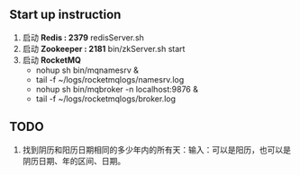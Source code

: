 ## Start up instruction
1. 启动 **Redis : 2379**   redisServer.sh     
2. 启动 **Zookeeper : 2181**   bin/zkServer.sh start
3. 启动 **RocketMQ**  
    - nohup sh bin/mqnamesrv &
    - tail -f ~/logs/rocketmqlogs/namesrv.log
    - nohup sh bin/mqbroker -n localhost:9876 &
    - tail -f ~/logs/rocketmqlogs/broker.log

## TODO
1. 找到阴历和阳历日期相同的多少年内的所有天：输入：可以是阳历，也可以是阴历日期、年的区间、日期。
